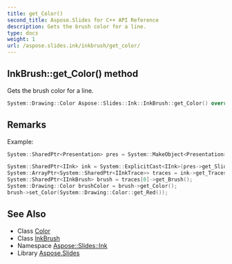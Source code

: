 ```yaml
---
title: get_Color()
second_title: Aspose.Slides for C++ API Reference
description: Gets the brush color for a line.
type: docs
weight: 1
url: /aspose.slides.ink/inkbrush/get_color/
---
```

## InkBrush::get_Color() method


Gets the brush color for a line.

```cpp
System::Drawing::Color Aspose::Slides::Ink::InkBrush::get_Color() override
```

## Remarks


Example: 
```cpp
System::SharedPtr<Presentation> pres = System::MakeObject<Presentation>(u"pres.pptx");

System::SharedPtr<IInk> ink = System::ExplicitCast<IInk>(pres->get_Slide(0)->get_Shape(0));
System::ArrayPtr<System::SharedPtr<IInkTrace>> traces = ink->get_Traces();
System::SharedPtr<IInkBrush> brush = traces[0]->get_Brush();
System::Drawing::Color brushColor = brush->get_Color();
brush->set_Color(System::Drawing::Color::get_Red());
```

## See Also

* Class [Color](../../../system.drawing/color/)
* Class [InkBrush](../)
* Namespace [Aspose::Slides::Ink](../../)
* Library [Aspose.Slides](../../../)